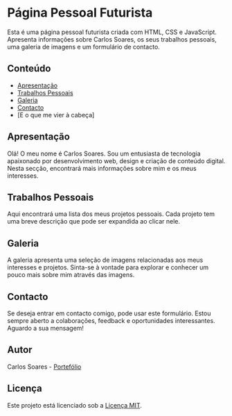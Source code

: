 # Página Pessoal Futurista

Esta é uma página pessoal futurista criada com HTML, CSS e JavaScript. Apresenta informações sobre Carlos Soares, os seus trabalhos pessoais, uma galeria de imagens e um formulário de contacto.

## Conteúdo

- [Apresentação](#apresentação)
- [Trabalhos Pessoais](#trabalhos-pessoais)
- [Galeria](#galeria)
- [Contacto](#contacto)
- [E o que me vier à cabeça]

## Apresentação

Olá! O meu nome é Carlos Soares. Sou um entusiasta de tecnologia apaixonado por desenvolvimento web, design e criação de conteúdo digital. Nesta secção, encontrará mais informações sobre mim e os meus interesses.

## Trabalhos Pessoais

Aqui encontrará uma lista dos meus projetos pessoais. Cada projeto tem uma breve descrição que pode ser expandida ao clicar nele.

## Galeria

A galeria apresenta uma seleção de imagens relacionadas aos meus interesses e projetos. Sinta-se à vontade para explorar e conhecer um pouco mais sobre mim através das imagens.

## Contacto

Se deseja entrar em contacto comigo, pode usar este formulário. Estou sempre aberto a colaborações, feedback e oportunidades interessantes. Aguardo a sua mensagem!

## Autor

Carlos Soares - [Portefólio](https://imcsm.com)

## Licença

Este projeto está licenciado sob a [Licença MIT](LICENSE).
